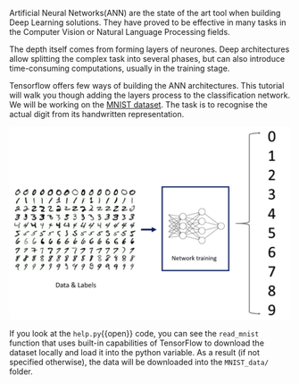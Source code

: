 Artificial Neural Networks(ANN) are the state of the art tool when building Deep Learning solutions. They have proved to be effective in many tasks in the Computer Vision or Natural Language Processing fields.

The depth itself comes from forming layers of neurones. Deep architectures allow splitting the complex task into several phases, but can also introduce time-consuming computations, usually in the training stage.

Tensorflow offers few ways of building the ANN architectures. This tutorial will walk you though adding the layers process to the classification network.
We will be working on the [MNIST dataset](http://yann.lecun.com/exdb/mnist/). The task is to recognise the actual digit from its handwritten representation.

![MNIST Classification](assets/images/MNIST-classification.png)

If you look at the `help.py`{{open}} code, you can see the `read_mnist` function that uses built-in capabilities of TensorFlow to download the dataset locally and load it into the python variable. As a result (if not specified otherwise), the data will be downloaded into the `MNIST_data/` folder.
